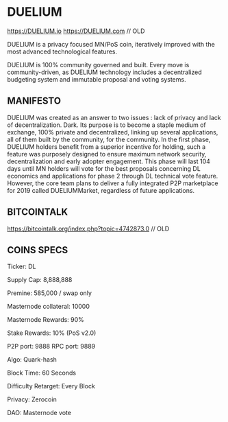 # DUELIUM
https://DUELIUM.io
https://DUELIUM.com // OLD

DUELIUM is a privacy focused MN/PoS coin, iteratively improved with the most advanced technological features.

DUELIUM is 100% community governed and built. Every move is community-driven, as DUELIUM technology includes a decentralized budgeting system and immutable proposal and voting systems.

## MANIFESTO ##

DUELIUM was created as an answer to two issues : lack of privacy and lack of decentralization. Dark. Its purpose is to become a staple medium of exchange, 100% private and decentralized, linking up several applications, all of them built by the community, for the community.
In the first phase, DUELIUM holders benefit from a superior incentive for holding, such a feature was purposely designed to ensure maximum network security, decentralization and early adopter engagement. This phase will last 104 days until MN holders will vote for the best proposals concerning DL economics and applications for phase 2 through DL technical vote feature.
However, the core team plans to deliver a fully integrated P2P marketplace for 2019 called DUELIUMMarket, regardless of future applications.

## BITCOINTALK ##

https://bitcointalk.org/index.php?topic=4742873.0  // OLD

## COINS SPECS ##

Ticker: DL

Supply Cap: 8,888,888 

Premine: 585,000 / swap only

Masternode collateral: 10000

Masternode Rewards: 90%

Stake Rewards: 10% (PoS v2.0)

P2P port: 9888 RPC port: 9889

Algo: Quark-hash

Block Time: 60 Seconds

Difficulty Retarget: Every Block

Privacy: Zerocoin

DAO: Masternode vote
